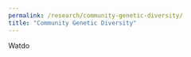 ```yaml
---
permalink: /research/community-genetic-diversity/
title: "Community Genetic Diversity"
---
```


Watdo
